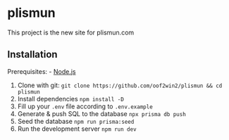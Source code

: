 # plismun

This project is the new site for plismun.com

## Installation

Prerequisites: - [Node.js](https://nodejs.org/en/)

1. Clone with git:
   `git clone https://github.com/oof2win2/plismun && cd plismun`
2. Install dependencies
   `npm install -D`
3. Fill up your `.env` file according to `.env.example`
4. Generate & push SQL to the database
   `npx prisma db push`
5. Seed the database
   `npm run prisma:seed`
6. Run the development server
   `npm run dev`
